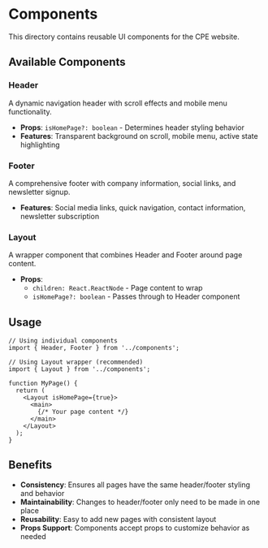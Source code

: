 # Components

This directory contains reusable UI components for the CPE website.

## Available Components

### Header
A dynamic navigation header with scroll effects and mobile menu functionality.
- **Props**: `isHomePage?: boolean` - Determines header styling behavior
- **Features**: Transparent background on scroll, mobile menu, active state highlighting

### Footer
A comprehensive footer with company information, social links, and newsletter signup.
- **Features**: Social media links, quick navigation, contact information, newsletter subscription

### Layout
A wrapper component that combines Header and Footer around page content.
- **Props**: 
  - `children: React.ReactNode` - Page content to wrap
  - `isHomePage?: boolean` - Passes through to Header component

## Usage

```tsx
// Using individual components
import { Header, Footer } from '../components';

// Using Layout wrapper (recommended)
import { Layout } from '../components';

function MyPage() {
  return (
    <Layout isHomePage={true}>
      <main>
        {/* Your page content */}
      </main>
    </Layout>
  );
}
```

## Benefits

- **Consistency**: Ensures all pages have the same header/footer styling and behavior
- **Maintainability**: Changes to header/footer only need to be made in one place
- **Reusability**: Easy to add new pages with consistent layout
- **Props Support**: Components accept props to customize behavior as needed 